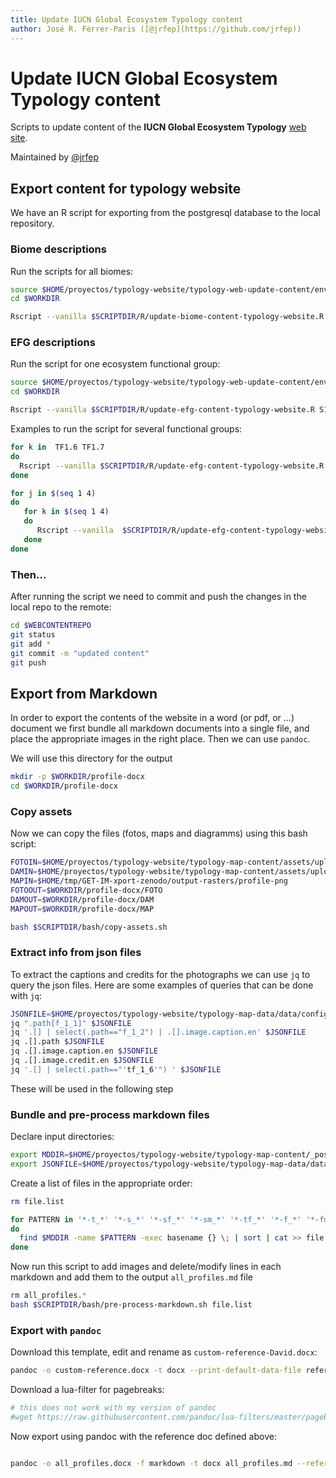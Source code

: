 ```yaml
---
title: Update IUCN Global Ecosystem Typology content
author: José R. Ferrer-Paris ([@jrfep](https://github.com/jrfep))
---
```

# Update IUCN Global Ecosystem Typology content
Scripts to update content of the **IUCN Global Ecosystem Typology** [web site](https://global-ecosystems.org/).

Maintained by [@jrfep](https://github.com/jrfep)

## Export content for typology website

We have an R script for exporting from the postgresql database to the local repository.

### Biome descriptions

Run the scripts for all biomes:

```sh
source $HOME/proyectos/typology-website/typology-web-update-content/env/project-env.sh
cd $WORKDIR

Rscript --vanilla $SCRIPTDIR/R/update-biome-content-typology-website.R
```

### EFG descriptions
Run the script for one ecosystem functional group:

```sh
source $HOME/proyectos/typology-website/typology-web-update-content/env/project-env.sh
cd $WORKDIR

Rscript --vanilla $SCRIPTDIR/R/update-efg-content-typology-website.R S1.2 v2.0
```

Examples to run the script for several functional groups:

```sh
for k in  TF1.6 TF1.7
do
  Rscript --vanilla $SCRIPTDIR/R/update-efg-content-typology-website.R ${k} v2.0
done

for j in $(seq 1 4)
do
   for k in $(seq 1 4)
   do
      Rscript --vanilla  $SCRIPTDIR/R/update-efg-content-typology-website.R M${j}.${k} v2.0
   done
done
```


### Then...

After running the script we need to commit and push the changes in the local repo to the remote:

```sh
cd $WEBCONTENTREPO
git status
git add *
git commit -m "updated content"
git push
```

## Export from Markdown

In order to export the contents of the website in a word (or pdf, or ...) document we first bundle all markdown documents into a single file, and place the appropriate images in the right place. Then we can use `pandoc`.

We will use this directory for the output

```sh
mkdir -p $WORKDIR/profile-docx
cd $WORKDIR/profile-docx
```

### Copy assets

Now we can copy the files (fotos, maps and diagramms) using this bash script:

```sh
FOTOIN=$HOME/proyectos/typology-website/typology-map-content/assets/uploads
DAMIN=$HOME/proyectos/typology-website/typology-map-content/assets/uploads
MAPIN=$HOME/tmp/GET-IM-xport-zenodo/output-rasters/profile-png
FOTOOUT=$WORKDIR/profile-docx/FOTO
DAMOUT=$WORKDIR/profile-docx/DAM
MAPOUT=$WORKDIR/profile-docx/MAP

bash $SCRIPTDIR/bash/copy-assets.sh
```

### Extract info from json files

To extract the captions and credits for the photographs we can use `jq` to query the json files. Here are some examples of queries that can be done with `jq`:

```sh
JSONFILE=$HOME/proyectos/typology-website/typology-map-data/data/config/groups.json
jq ".path[f_1_1]" $JSONFILE
jq '.[] | select(.path=="f_1_2") | .[].image.caption.en' $JSONFILE
jq .[].path $JSONFILE
jq .[].image.caption.en $JSONFILE
jq .[].image.credit.en $JSONFILE
jq '.[] | select(.path=="'tf_1_6'") ' $JSONFILE
```

These will be used in the following step

### Bundle and pre-process markdown files

Declare input directories:
```sh
export MDDIR=$HOME/proyectos/typology-website/typology-map-content/_posts/explore/2_groups/
export JSONFILE=$HOME/proyectos/typology-website/typology-map-data/data/config/groups.json
```

Create a list of files in the appropriate order:
```sh
rm file.list

for PATTERN in '*-t_*' '*-s_*' '*-sf_*' '*-sm_*' '*-tf_*' '*-f_*' '*-fm_*' '*-m_*' '*-mt_*' '*-mft_*'
do
  find $MDDIR -name $PATTERN -exec basename {} \; | sort | cat >> file.list
done
```

Now run this script to add images and delete/modify lines in each markdown and add them to the output `all_profiles.md` file
```sh
rm all_profiles.*
bash $SCRIPTDIR/bash/pre-process-markdown.sh file.list
```

### Export with `pandoc`

Download this template, edit and rename as `custom-reference-David.docx`:

```sh
pandoc -o custom-reference.docx -t docx --print-default-data-file reference.docx > custom-reference.docx
```

Download a lua-filter for pagebreaks:

```sh
# this does not work with my version of pandoc
#wget https://raw.githubusercontent.com/pandoc/lua-filters/master/pagebreak/pagebreak.lua
```

Now export using pandoc with the reference doc defined above:

```sh

pandoc -o all_profiles.docx -f markdown -t docx all_profiles.md --reference-doc=custom-reference-David.docx

```
